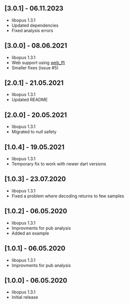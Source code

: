 ## [3.0.1] - 06.11.2023

* libopus 1.3.1
* Updated dependencies
* Fixed analysis errors


## [3.0.0] - 08.06.2021

* libopus 1.3.1
* Web support using [web_ffi](https://github.com/EPNW/web_ffi/)
* Smaller fixes (issue #5)


## [2.0.1] - 21.05.2021

* libopus 1.3.1
* Updated README


## [2.0.0] - 20.05.2021

* libopus 1.3.1
* Migrated to null safety


## [1.0.4] - 19.05.2021

* libopus 1.3.1
* Temporary fix to work with newer dart versions


## [1.0.3] - 23.07.2020

* libopus 1.3.1
* Fixed a problem where decoding returns to few samples


## [1.0.2] - 06.05.2020

* libopus 1.3.1
* Improvments for pub analysis
* Added an example


## [1.0.1] - 06.05.2020

* libopus 1.3.1
* Improvments for pub analysis


## [1.0.0] - 06.05.2020

* libopus 1.3.1
* Initial release